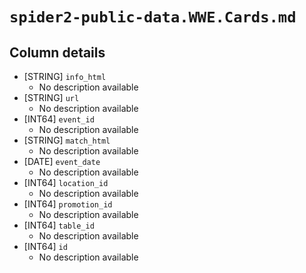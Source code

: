 # `spider2-public-data.WWE.Cards.md`

## Column details

* [STRING]    `info_html`
  - No description available
* [STRING]    `url`
  - No description available
* [INT64]    `event_id`
  - No description available
* [STRING]    `match_html`
  - No description available
* [DATE]    `event_date`
  - No description available
* [INT64]    `location_id`
  - No description available
* [INT64]    `promotion_id`
  - No description available
* [INT64]    `table_id`
  - No description available
* [INT64]    `id`
  - No description available


